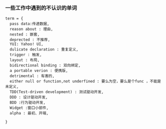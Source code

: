 ### 一些工作中遇到的不认识的单词

    term = {
      pass data:传递数据,
      reason about : 理由,
      nested : 嵌套,
      deprected : 不推荐,
      YUI: Yahoo! UI,
      dulicate declaration : 重复定义,
      trigger : 触发,
      layout : 布局,
      bidirectional binding : 双向绑定,
      a portable verion : 便携版,
      detrimental : 有害的,
      either null or function,not underfined : 要么为空，要么是个func ，不能是未定义,
      TDD(Test-driven development) : 测试驱动开发,
      DDD : 设计驱动开发,
      BDD :行为驱动开发,
      Widget :窗口小部件,
      alpha : 最初、开端,
      
    }
